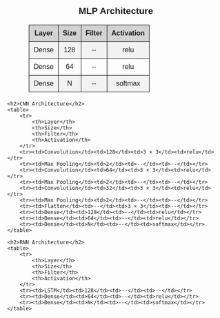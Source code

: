 <!DOCTYPE html>
<html lang="en">
<head>
    <meta charset="UTF-8">
    <meta name="viewport" content="width=device-width, initial-scale=1.0">
    <title>Neural Network Architectures</title>
    <style>
        body {
            font-family: Arial, sans-serif;
        }
        table {
            width: 80%;
            border-collapse: collapse;
            margin: 20px auto;
        }
        th, td {
            border: 1px solid black;
            padding: 10px;
            text-align: center;
        }
        th {
            background-color: #d3d3d3;
        }
        tr:nth-child(even) {
            background-color: #f2f2f2;
        }
        h2 {
            text-align: center;
        }
    </style>
</head>
<body>
    <h2>MLP Architecture</h2>
    <table>
        <tr>
            <th>Layer</th>
            <th>Size</th>
            <th>Filter</th>
            <th>Activation</th>
        </tr>
        <tr><td>Dense</td><td>128</td><td>--</td><td>relu</td></tr>
        <tr><td>Dense</td><td>64</td><td>--</td><td>relu</td></tr>
        <tr><td>Dense</td><td>N</td><td>--</td><td>softmax</td></tr>
    </table>

    <h2>CNN Architecture</h2>
    <table>
        <tr>
            <th>Layer</th>
            <th>Size</th>
            <th>Filter</th>
            <th>Activation</th>
        </tr>
        <tr><td>Convolution</td><td>128</td><td>3 × 3</td><td>relu</td></tr>
        <tr><td>Max Pooling</td><td>2</td><td>--</td><td>--</td></tr>
        <tr><td>Convolution</td><td>64</td><td>3 × 3</td><td>relu</td></tr>
        <tr><td>Max Pooling</td><td>2</td><td>--</td><td>--</td></tr>
        <tr><td>Convolution</td><td>32</td><td>3 × 3</td><td>relu</td></tr>
        <tr><td>Max Pooling</td><td>2</td><td>--</td><td>--</td></tr>
        <tr><td>Flatten</td><td>--</td><td>3 × 3</td><td>--</td></tr>
        <tr><td>Dense</td><td>128</td><td>--</td><td>relu</td></tr>
        <tr><td>Dense</td><td>64</td><td>--</td><td>relu</td></tr>
        <tr><td>Dense</td><td>N</td><td>--</td><td>softmax</td></tr>
    </table>

    <h2>RNN Architecture</h2>
    <table>
        <tr>
            <th>Layer</th>
            <th>Size</th>
            <th>Filter</th>
            <th>Activation</th>
        </tr>
        <tr><td>LSTM</td><td>128</td><td>--</td><td>--</td></tr>
        <tr><td>Dense</td><td>64</td><td>--</td><td>relu</td></tr>
        <tr><td>Dense</td><td>N</td><td>--</td><td>softmax</td></tr>
    </table>
</body>
</html>
